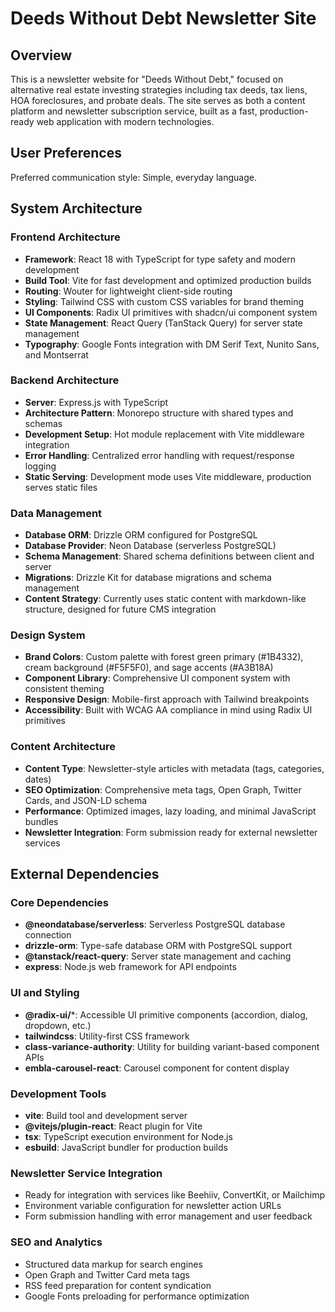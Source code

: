 # Deeds Without Debt Newsletter Site

## Overview

This is a newsletter website for "Deeds Without Debt," focused on alternative real estate investing strategies including tax deeds, tax liens, HOA foreclosures, and probate deals. The site serves as both a content platform and newsletter subscription service, built as a fast, production-ready web application with modern technologies.

## User Preferences

Preferred communication style: Simple, everyday language.

## System Architecture

### Frontend Architecture
- **Framework**: React 18 with TypeScript for type safety and modern development
- **Build Tool**: Vite for fast development and optimized production builds
- **Routing**: Wouter for lightweight client-side routing
- **Styling**: Tailwind CSS with custom CSS variables for brand theming
- **UI Components**: Radix UI primitives with shadcn/ui component system
- **State Management**: React Query (TanStack Query) for server state management
- **Typography**: Google Fonts integration with DM Serif Text, Nunito Sans, and Montserrat

### Backend Architecture
- **Server**: Express.js with TypeScript
- **Architecture Pattern**: Monorepo structure with shared types and schemas
- **Development Setup**: Hot module replacement with Vite middleware integration
- **Error Handling**: Centralized error handling with request/response logging
- **Static Serving**: Development mode uses Vite middleware, production serves static files

### Data Management
- **Database ORM**: Drizzle ORM configured for PostgreSQL
- **Database Provider**: Neon Database (serverless PostgreSQL)
- **Schema Management**: Shared schema definitions between client and server
- **Migrations**: Drizzle Kit for database migrations and schema management
- **Content Strategy**: Currently uses static content with markdown-like structure, designed for future CMS integration

### Design System
- **Brand Colors**: Custom palette with forest green primary (#1B4332), cream background (#F5F5F0), and sage accents (#A3B18A)
- **Component Library**: Comprehensive UI component system with consistent theming
- **Responsive Design**: Mobile-first approach with Tailwind breakpoints
- **Accessibility**: Built with WCAG AA compliance in mind using Radix UI primitives

### Content Architecture
- **Content Type**: Newsletter-style articles with metadata (tags, categories, dates)
- **SEO Optimization**: Comprehensive meta tags, Open Graph, Twitter Cards, and JSON-LD schema
- **Performance**: Optimized images, lazy loading, and minimal JavaScript bundles
- **Newsletter Integration**: Form submission ready for external newsletter services

## External Dependencies

### Core Dependencies
- **@neondatabase/serverless**: Serverless PostgreSQL database connection
- **drizzle-orm**: Type-safe database ORM with PostgreSQL support
- **@tanstack/react-query**: Server state management and caching
- **express**: Node.js web framework for API endpoints

### UI and Styling
- **@radix-ui/***: Accessible UI primitive components (accordion, dialog, dropdown, etc.)
- **tailwindcss**: Utility-first CSS framework
- **class-variance-authority**: Utility for building variant-based component APIs
- **embla-carousel-react**: Carousel component for content display

### Development Tools
- **vite**: Build tool and development server
- **@vitejs/plugin-react**: React plugin for Vite
- **tsx**: TypeScript execution environment for Node.js
- **esbuild**: JavaScript bundler for production builds

### Newsletter Service Integration
- Ready for integration with services like Beehiiv, ConvertKit, or Mailchimp
- Environment variable configuration for newsletter action URLs
- Form submission handling with error management and user feedback

### SEO and Analytics
- Structured data markup for search engines
- Open Graph and Twitter Card meta tags
- RSS feed preparation for content syndication
- Google Fonts preloading for performance optimization
